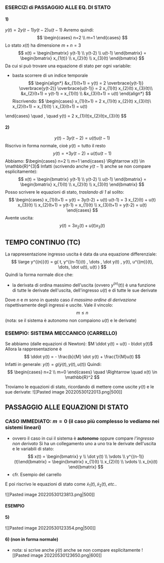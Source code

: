 
 ### ESERCIZI di PASSAGGIO ALLE EQ. DI STATO
 
#### 1)
$y(t) = 2 y(t-1) y(t-2) u(t-1)$ 
Avremo quindi:
$$
\begin{cases}
n=2 \\
m=1
\end{cases}
$$
Lo stato $x(t)$ ha dimensione $m+n = 3$ 
$$
x(t) = \begin{bmatrix} y(t-1) \\ y(t-2) \\ u(t-1) \end{bmatrix} = \begin{bmatrix} x_{1(t)} \\ x_{2}(t) \\ x_{3}(t) \end{bmatrix}   
$$
Da cui si può trovare una equazione di stato per ogni variabile:
- basta scorrere di un indice temporale
$$
\begin{align*}
&x_{1}(t+1) = y(t) =  2 \overbrace{y(t-1)} \overbrace{y(t-2)} \overbrace{u(t-1)} = 2 x_{1}(t) x_{2}(t) x_{3}(t)\\
&x_{2}(t+1) = y(t-1) = x_{1}(t)  \\
&x_{3}(t+1) = u(t)
\end{align*} $$
Riscrivendo:
$$
\begin{cases}
x_{1}(t+1)  = 2 x_{1}(t) x_{2}(t) x_{3}(t)\\
x_{2}(t+1) = x_{1}(t)  \\
x_{3}(t+1) = u(t)

\end{cases}
 \quad , \quad y(t) = 2 x_{1}(t)x_{2}(t)x_{3}(t)
$$
#### 2)
$$
y(t) -3y(t-2) = u(t) u(t-1)
$$
Riscrivo in forma normale, cioè $y(t) = \text{tutto il resto}$
$$
y(t) = +3y(t-2) + u(t) u(t-1)
$$
Abbiamo: $\begin{cases} n=2 \\ m=1 \end{cases} \Rightarrow x(t) \in \mathbb{R}^{3}$
Infatti (scrivendo anche $y(t-1)$ anche se non compare esplicitamente):
$$
x(t) = \begin{bmatrix} y(t-1) \\ y(t-2) \\ u(t-1) \end{bmatrix} = \begin{bmatrix} x_{1}(t) \\ x_{2}(t) \\ x_{3}(t)  \end{bmatrix}
$$
Posso scrivere le equazioni di stato, *traslando di $1$* al solito:
$$
\begin{cases}
x_{1}(t+1) = y(t) = 3y(t-2) + u(t) u(t-1) = 3 x_{2}(t) + u(t) x_{3}(t) \\
x_{2}(t+1) = y(t-1) = x_{1}(t)   \\
x_{3}(t+1) = y(t-2) = u(t)
\end{cases}
$$
Avente uscita: 
$$
y(t) = 3 x_{2}(t) + u(t)  x_{3}(t)
$$

## TEMPO CONTINUO (TC)
La rappresentazione ingresso uscita è data da una equazione differenziale:
$$
\large y^{(n)}(t) = g( t, y^{(n-1)}(t) , \dots , \dot y(t) , y(t), u^{(m)}(t), \dots, \dot u(t), u(t) )
$$
Quindi la forma normale dice che:
- la derivata di ordina massimo dell'uscita (ovvero $y^{(n)}(t)$) è una funzione di tutte le derivate dell'uscita, dell'ingresso $u(t)$ e di tutte le sue derivate

Dove $n$ e $m$ sono in questo caso *il massimo ordine di derivazione* rispettivamente degli ingressi e uscite. Vale il vincolo:
$$
m \leq n
$$
(nota: se il sistema è autonomo non compaiono $u(t)$ e le derivate)

### ESEMPIO: SISTEMA MECCANICO (CARRELLO)
Se abbiamo (dalle equazioni di Newton): $M \ddot y(t) = u(t) - b\dot y(t)$ 
Allora la rappresentazione è 
$$
\ddot y(t) = - \frac{b}{M} \dot y(t) + \frac{1}{M}u(t)
$$
Infatti in generale: $y(t) = g(\dot y(t) , y(t) , u(t))$
Quindi:
$$
\begin{cases}
n=2 \\
m=0
\end{cases}  \quad \Rightarrow \quad x(t) \in \mathbb{R}^2
$$

Troviamo le equazioni di stato, ricordando di mettere come uscite $y(t)$ e le sue derivate:
![[Pasted image 20220530122013.png|500]]

## PASSAGGIO ALLE EQUAZIONI DI STATO

### CASO IMMEDIATO: $m=0$ (il caso più complesso lo vediamo nei sistemi lineari)
- ovvero il caso in cui il sistema è **autonomo** oppure compare *l'ingresso non derivato*
Si ha un collegamento uno a uno tra le derivate dell'uscita e le variabili di stato: 
$$
x(t) = \begin{bmatrix} y \\ \dot y(t) \\ \vdots \\ y^{(n-1)}(t)\end{bmatrix}  = \begin{bmatrix} x_{1}(t) \\ x_{2}(t) \\ \vdots \\ x_{n}(t) \end{bmatrix}
$$
- cfr. Esempio del carrello

E poi riscrivo le equazioni di stato come $\dot x_{1}(t), \dot x_{2}(t), etc..$ 

![[Pasted image 20220530123813.png|500]]

#### ESEMPIO
#### 5) 
![[Pasted image 20220530123354.png|500]]

#### 6) (non in forma normale)
- nota: si scrive anche $\dot y(t)$ anche se non compare esplicitamente
![[Pasted image 20220530123650.png|600]]

